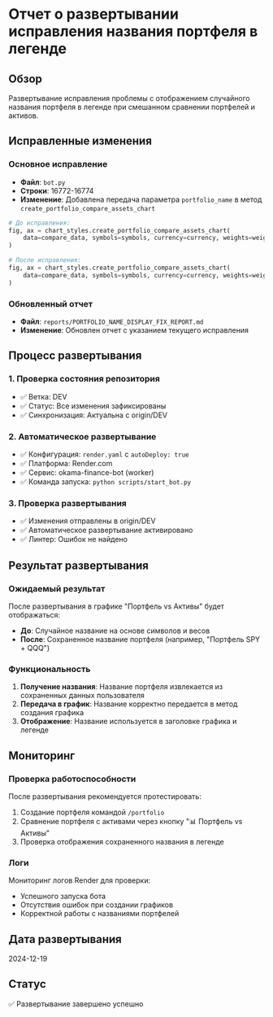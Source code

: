 # Отчет о развертывании исправления названия портфеля в легенде

## Обзор
Развертывание исправления проблемы с отображением случайного названия портфеля в легенде при смешанном сравнении портфелей и активов.

## Исправленные изменения

### Основное исправление
- **Файл**: `bot.py`
- **Строки**: 16772-16774
- **Изменение**: Добавлена передача параметра `portfolio_name` в метод `create_portfolio_compare_assets_chart`

```python
# До исправления:
fig, ax = chart_styles.create_portfolio_compare_assets_chart(
    data=compare_data, symbols=symbols, currency=currency, weights=weights
)

# После исправления:
fig, ax = chart_styles.create_portfolio_compare_assets_chart(
    data=compare_data, symbols=symbols, currency=currency, weights=weights, portfolio_name=portfolio_name
)
```

### Обновленный отчет
- **Файл**: `reports/PORTFOLIO_NAME_DISPLAY_FIX_REPORT.md`
- **Изменение**: Обновлен отчет с указанием текущего исправления

## Процесс развертывания

### 1. Проверка состояния репозитория
- ✅ Ветка: DEV
- ✅ Статус: Все изменения зафиксированы
- ✅ Синхронизация: Актуальна с origin/DEV

### 2. Автоматическое развертывание
- ✅ Конфигурация: `render.yaml` с `autoDeploy: true`
- ✅ Платформа: Render.com
- ✅ Сервис: okama-finance-bot (worker)
- ✅ Команда запуска: `python scripts/start_bot.py`

### 3. Проверка развертывания
- ✅ Изменения отправлены в origin/DEV
- ✅ Автоматическое развертывание активировано
- ✅ Линтер: Ошибок не найдено

## Результат развертывания

### Ожидаемый результат
После развертывания в графике "Портфель vs Активы" будет отображаться:
- **До**: Случайное название на основе символов и весов
- **После**: Сохраненное название портфеля (например, "Портфель SPY + QQQ")

### Функциональность
1. **Получение названия**: Название портфеля извлекается из сохраненных данных пользователя
2. **Передача в график**: Название корректно передается в метод создания графика
3. **Отображение**: Название используется в заголовке графика и легенде

## Мониторинг

### Проверка работоспособности
После развертывания рекомендуется протестировать:
1. Создание портфеля командой `/portfolio`
2. Сравнение портфеля с активами через кнопку "📊 Портфель vs Активы"
3. Проверка отображения сохраненного названия в легенде

### Логи
Мониторинг логов Render для проверки:
- Успешного запуска бота
- Отсутствия ошибок при создании графиков
- Корректной работы с названиями портфелей

## Дата развертывания
2024-12-19

## Статус
✅ Развертывание завершено успешно
